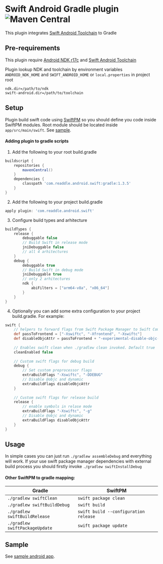 
# Swift Android Gradle plugin ![Maven Central](https://img.shields.io/maven-central/v/com.readdle.android.swift/gradle)

This plugin integrates [Swift Android Toolchain](https://github.com/readdle/swift-android-toolchain) to Gradle

## Pre-requirements

This plugin require [Android NDK r17c](https://dl.google.com/android/repository/android-ndk-r17c-darwin-x86_64.zip) and [Swift Android Toolchain](https://github.com/readdle/swift-android-toolchain/releases/latest)

Plugin lookup NDK and toolchain by environment variables `ANDROID_NDK_HOME` and `SWIFT_ANDROID_HOME` or `local.properties` in project root

    ndk.dir=/path/to/ndk
    swift-android.dir=/path/to/toolchain

## Setup

Plugin build swift code using [SwiftPM](https://github.com/apple/swift-package-manager) so you should define you code inside SwiftPM modules. Root module should be located inside `app/src/main/swift`. See [sample](https://github.com/readdle/swift-android-architecture).

#### Adding plugin to gradle scripts
1. Add the following to your root build.gradle

```gradle
buildscript {
    repositories {
        mavenCentral()
    }
    dependencies {
        classpath 'com.readdle.android.swift:gradle:1.3.5'
    }
}
```

2. Add the following to your project build.gradle

```gradle
apply plugin: 'com.readdle.android.swift'
```

3. Configure build types and arhitecture

```gradle
buildTypes {
    release {
        debuggable false
        // Build Swift in release mode
        jniDebuggable false
        // all 4 arhitectures
    }
    debug {
        debuggable true
        // Build Swift in debug mode
        jniDebuggable true
        // only 2 arhitectures
        ndk {
            abiFilters = ["arm64-v8a", "x86_64"]
        }
    }
}
```

4. Optionally you can add some extra configuration to your project build.gradle. For example:

```gradle
swift {
    // helpers to forward flags from Swift Package Manager to Swift Compiler Frontend
    def passToFrontend = ["-Xswiftc", "-Xfrontend", "-Xswiftc"]
    def disableObjcAttr = passToFrontend + "-experimental-disable-objc-attr"
    
    // Enables swift clean when ./gradlew clean invoked. Default true
    cleanEnabled false 
    
    // Custom swift flags for debug build
    debug {
        // Set custom preprocessor flags
        extraBuildFlags "-Xswiftc", "-DDEBUG"
        // Disable @objc and dynamic
        extraBuildFlags disableObjcAttr
    }
    
    // Custom swift flags for release build
    release {
        // enable symbols in relase mode
        extraBuildFlags "-Xswiftc", "-g"
        // Disable @objc and dynamic
        extraBuildFlags disableObjcAttr
    }
}
```

## Usage

In simple cases you can just run `./gradlew assembleDebug` and everything will work.
If your use swift package manager dependencies with external build process you should firstly invoke `./gradlew swiftInstallDebug`

#### Other SwiftPM to gradle mapping:

| Gradle                         | SwiftPM                               |
|--------------------------------|---------------------------------------|
| `./gradlew swiftClean`         | `swift package clean`                 |
| `./gradlew swiftBuildDebug`    | `swift build`                         |
| `./gradlew swiftBuildRelease`  | `swift build --configuration release` |
| `./gradlew swiftPackageUpdate` | `swift package update`                |

## Sample

See [sample android app](https://github.com/readdle/swift-android-architecture).
